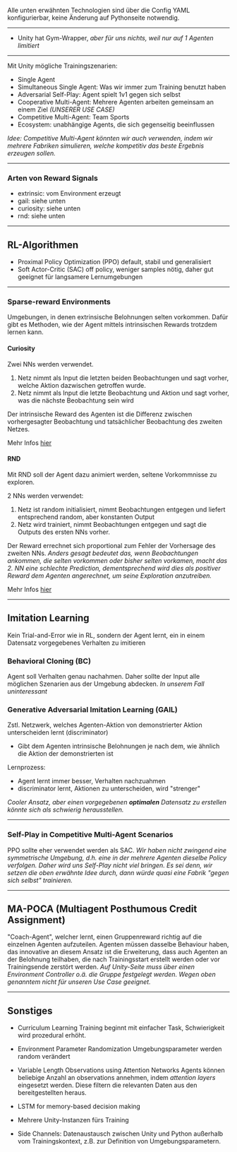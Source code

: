 Alle unten erwähnten Technologien sind über die Config YAML konfigurierbar, keine Änderung auf Pythonseite notwendig.
***
* Unity hat Gym-Wrapper, *aber für uns nichts, weil nur auf 1 Agenten limitiert*
***
Mit Unity mögliche Trainingszenarien:
* Single Agent
* Simultaneous Single Agent: Was wir immer zum Training benutzt haben
* Adversarial Self-Play: Agent spielt 1v1 gegen sich selbst
* Cooperative Multi-Agent: Mehrere Agenten arbeiten gemeinsam an einem Ziel *(UNSERER USE CASE)*
* Competitive Multi-Agent: Team Sports
* Ecosystem: unabhängige Agents, die sich gegenseitig beeinflussen


*Idee: Competitive Multi-Agent könnten wir auch verwenden, indem wir mehrere Fabriken simulieren, welche kompetitiv das beste Ergebnis erzeugen sollen.*
***

### Arten von Reward Signals
* extrinsic: vom Environment erzeugt
* gail: siehe unten
* curiosity: siehe unten
* rnd: siehe unten
***
## RL-Algorithmen
* Proximal Policy Optimization (PPO)
default, stabil und generalisiert
* Soft Actor-Critic (SAC)
off policy, weniger samples nötig, daher gut geeignet für langsamere Lernumgebungen
***
### Sparse-reward Environments
Umgebungen, in denen extrinsische Belohnungen selten vorkommen. Dafür gibt es Methoden, wie der Agent mittels intrinsischen Rewards trotzdem lernen kann.
#### Curiosity
Zwei NNs werden verwendet.
1. Netz nimmt als Input die letzten beiden Beobachtungen und sagt vorher, welche Aktion dazwischen getroffen wurde.
2. Netz nimmt als Input die letzte Beobachtung und Aktion und sagt vorher, was die nächste Beobachtung sein wird

Der intrinsische Reward des Agenten ist die Differenz zwischen vorhergesagter Beobachtung und tatsächlicher Beobachtung des zweiten Netzes.

Mehr Infos [hier](https://pathak22.github.io/noreward-rl/)

#### RND
Mit RND soll der Agent dazu animiert werden, seltene Vorkommnisse zu exploren.

2 NNs werden verwendet:
1. Netz ist random initialisiert, nimmt Beobachtungen entgegen und liefert entsprechend random, aber konstanten Output
2. Netz wird trainiert, nimmt Beobachtungen entgegen und sagt die Outputs des ersten NNs vorher.

Der Reward errechnet sich proportional zum Fehler der Vorhersage des zweiten NNs. *Anders gesagt bedeutet das, wenn Beobachtungen ankommen, die selten vorkommen oder bisher selten vorkamen, macht das 2. NN eine schlechte Prediction, dementsprechend wird dies als positiver Reward dem Agenten angerechnet, um seine Exploration anzutreiben.*

Mehr Infos [hier](https://arxiv.org/pdf/1810.12894.pdf)
***
## Imitation Learning
Kein Trial-and-Error wie in RL, sondern der Agent lernt, ein in einem Datensatz vorgegebenes Verhalten zu imitieren

### Behavioral Cloning (BC)
Agent soll Verhalten genau nachahmen. Daher sollte der Input alle möglichen Szenarien aus der Umgebung abdecken.
*In unserem Fall uninteressant*

### Generative Adversarial Imitation Learning (GAIL)
Zstl. Netzwerk, welches Agenten-Aktion von demonstrierter Aktion unterscheiden lernt (discriminator)
* Gibt dem Agenten intrinsische Belohnungen je nach dem, wie ähnlich die Aktion der demonstrierten ist

Lernprozess: 
* Agent lernt immer besser, Verhalten nachzuahmen
* discriminator lernt, Aktionen zu unterscheiden, wird "strenger"

*Cooler Ansatz, aber einen vorgegebenen **optimalen** Datensatz zu erstellen könnte sich als schwierig herausstellen.*

***
### Self-Play in Competitive Multi-Agent Scenarios
PPO sollte eher verwendet werden als SAC.
*Wir haben nicht zwingend eine symmetrische Umgebung, d.h. eine in der mehrere Agenten dieselbe Policy verfolgen. Daher wird uns Self-Play nicht viel bringen. Es sei denn, wir setzen die oben erwähnte Idee durch, dann würde quasi eine Fabrik "gegen sich selbst" trainieren.*

***
## MA-POCA (Multiagent Posthumous Credit Assignment)
"Coach-Agent", welcher lernt, einen Gruppenreward richtig auf die einzelnen Agenten aufzuteilen.
Agenten müssen dasselbe Behaviour haben, das innovative an diesem Ansatz ist die Erweiterung, dass auch Agenten an der Belohnung teilhaben, die nach Trainingsstart erstellt werden oder vor Trainingsende zerstört werden.
*Auf Unity-Seite muss über einen Environment Controller o.ä. die Gruppe festgelegt werden.*
*Wegen oben genanntem nicht für unseren Use Case geeignet.*
***
## Sonstiges
* Curriculum Learning
Training beginnt mit einfacher Task, Schwierigkeit wird prozedural erhöht.

* Environment Parameter Randomization
Umgebungsparameter werden random verändert 

* Variable Length Observations using Attention Networks
Agents können beliebige Anzahl an observations annehmen, indem *attention layers* eingesetzt werden. Diese filtern die relevanten Daten aus den bereitgestellten heraus.

* LSTM for memory-based decision making

* Mehrere Unity-Instanzen fürs Training

* Side Channels: Datenaustausch zwischen Unity und Python außerhalb vom Trainingskontext, z.B. zur Definition von Umgebungsparametern.